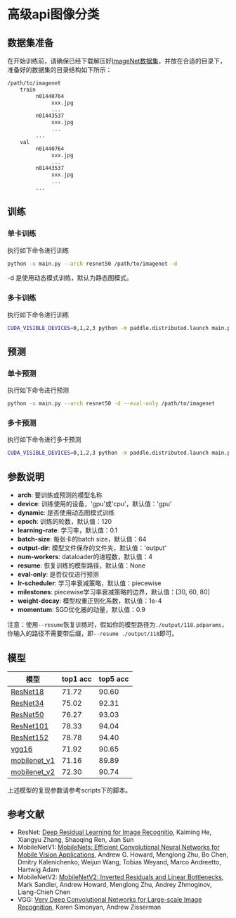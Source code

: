 # 高级api图像分类

## 数据集准备
在开始训练前，请确保已经下载解压好[ImageNet数据集](http://image-net.org/download)，并放在合适的目录下，准备好的数据集的目录结构如下所示：

```bash
/path/to/imagenet
    train
         n01440764
              xxx.jpg
              ...
         n01443537
              xxx.jpg
              ...
         ...
    val
         n01440764
              xxx.jpg
              ...
         n01443537
              xxx.jpg
              ...
         ...
```


## 训练
### 单卡训练
执行如下命令进行训练
```bash
python -u main.py --arch resnet50 /path/to/imagenet -d
```
-d 是使用动态模式训练，默认为静态图模式。

### 多卡训练
执行如下命令进行训练
```bash
CUDA_VISIBLE_DEVICES=0,1,2,3 python -m paddle.distributed.launch main.py --arch resnet50 -d /path/to/imagenet
```

## 预测

### 单卡预测
执行如下命令进行预测
```bash
python -u main.py --arch resnet50 -d --eval-only /path/to/imagenet 
```

### 多卡预测
执行如下命令进行多卡预测
```bash
CUDA_VISIBLE_DEVICES=0,1,2,3 python -m paddle.distributed.launch main.py --arch resnet50 --eval-only /path/to/imagenet
```


## 参数说明


* **arch**: 要训练或预测的模型名称
* **device**: 训练使用的设备，'gpu'或'cpu'，默认值：'gpu'
* **dynamic**: 是否使用动态图模式训练
* **epoch**: 训练的轮数，默认值：120
* **learning-rate**: 学习率，默认值：0.1
* **batch-size**: 每张卡的batch size，默认值：64
* **output-dir**: 模型文件保存的文件夹，默认值：'output'
* **num-workers**: dataloader的进程数，默认值：4
* **resume**: 恢复训练的模型路径，默认值：None
* **eval-only**: 是否仅仅进行预测
* **lr-scheduler**: 学习率衰减策略，默认值：piecewise
* **milestones**: piecewise学习率衰减策略的边界，默认值：[30, 60, 80]
* **weight-decay**: 模型权重正则化系数，默认值：1e-4
* **momentum**: SGD优化器的动量，默认值：0.9

注意：使用```--resume```恢复训练时，假如你的模型路径为```./output/118.pdparams```，你输入的路径不需要带后缀，即```--resume ./output/118```即可。

## 模型

| 模型 | top1 acc | top5 acc |
| --- | --- | --- |
| [ResNet18](https://paddle-hapi.bj.bcebos.com/models/resnet18.pdparams) | 71.72 | 90.60 |
| [ResNet34](https://paddle-hapi.bj.bcebos.com/models/resnet34.pdparams) | 75.02 | 92.31 |
| [ResNet50](https://paddle-hapi.bj.bcebos.com/models/resnet50.pdparams) | 76.27 | 93.03 |
| [ResNet101](https://paddle-hapi.bj.bcebos.com/models/resnet101.pdparams) | 78.33 | 94.04 |
| [ResNet152](https://paddle-hapi.bj.bcebos.com/models/resnet152.pdparams) | 78.78 | 94.40 |
| [vgg16](https://paddle-hapi.bj.bcebos.com/models/vgg16.pdparams) | 71.92 | 90.65 | 
| [mobilenet_v1](https://paddle-hapi.bj.bcebos.com/models/mobilenet_v1_x1.0.pdparams) | 71.16 | 89.89 | 
| [mobilenet_v2](https://paddle-hapi.bj.bcebos.com/models/mobilenet_v2_x1.0.pdparams) | 72.30 | 90.74 | 

上述模型的复现参数请参考scripts下的脚本。


## 参考文献
- ResNet: [Deep Residual Learning for Image Recognitio](https://arxiv.org/abs/1512.03385), Kaiming He, Xiangyu Zhang, Shaoqing Ren, Jian Sun
- MobileNetV1: [MobileNets: Efficient Convolutional Neural Networks for Mobile Vision Applications](https://arxiv.org/abs/1704.04861), Andrew G. Howard, Menglong Zhu, Bo Chen, Dmitry Kalenichenko, Weijun Wang, Tobias Weyand, Marco Andreetto, Hartwig Adam
- MobileNetV2: [MobileNetV2: Inverted Residuals and Linear Bottlenecks](https://arxiv.org/pdf/1801.04381v4.pdf), Mark Sandler, Andrew Howard, Menglong Zhu, Andrey Zhmoginov, Liang-Chieh Chen
- VGG: [Very Deep Convolutional Networks for Large-scale Image Recognition](https://arxiv.org/pdf/1409.1556), Karen Simonyan, Andrew Zisserman

